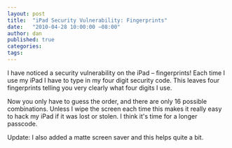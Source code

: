 ```yaml
---
layout: post
title:  "iPad Security Vulnerability: Fingerprints"
date:   "2010-04-28 10:00:00 −08:00"
author: dan
published: true
categories:
tags:
---
```


I have noticed a security vulnerability on the iPad – fingerprints!  Each time I use my iPad I have to type in my four digit security code.  This leaves four fingerprints telling you very clearly what four digits I use.

Now you only have to guess the order, and there are only 16 possible combinations.  Unless I wipe the screen each time this makes it really easy to hack my iPad if it was lost or stolen.  I think it's time for a longer passcode.

Update: I also added a matte screen saver and this helps quite a bit.
